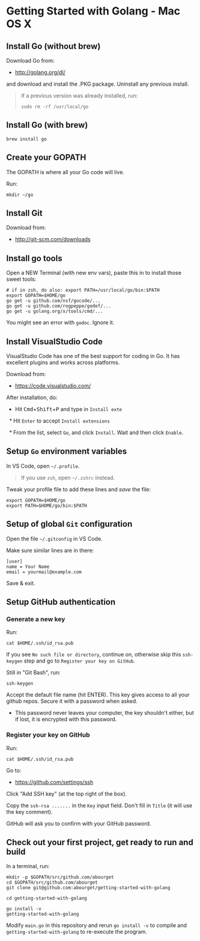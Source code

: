 Getting Started with Golang - Mac OS X
======================================

Install Go (without brew)
-------------------------

Download Go from:

* http://golang.org/dl/

and download and install the .PKG package. Uninstall any previous
install.

> If a previous version was already installed, run:
> 
>     sudo rm -rf /usr/local/go

Install Go (with brew)
----------------------

    brew install go


Create your GOPATH
------------------

The GOPATH is where all your Go code will live.

Run:

    mkdir ~/go


Install Git
-----------

Download from:

* http://git-scm.com/downloads



Install go tools
----------------

Open a NEW Terminal (with new env vars), paste this in to install
those sweet tools:

    # if in zsh, do also: export PATH=/usr/local/go/bin:$PATH
    export GOPATH=$HOME/go
    go get -u github.com/nsf/gocode/...
    go get -u github.com/rogpeppe/godef/...
    go get -u golang.org/x/tools/cmd/...

You might see an error with `godoc`. Ignore it.


Install VisualStudio Code
-------------------------

VisualStudio Code has one of the best support for coding in Go. It has excellent plugins and
works across platforms.

Download from:

* https://code.visualstudio.com/

After installation, do:

 * Hit <kbd>Cmd</kbd>+<kbd>Shift</kbd>+<kbd>P</kbd> and type in `Install exte`
 
   * Hit `Enter` to accept `Install extensions`

   * From the list, select `Go`, and click `Install`. Wait and then click `Enable`.


Setup `Go` environment variables
--------------------------------

In VS Code, open `~/.profile`.

> If you use `zsh`, open `~/.zshrc` instead.

Tweak your profile file to add these lines and *save* the file:

    export GOPATH=$HOME/go
    export PATH=$HOME/go/bin:$PATH


Setup of global `Git` configuration
-----------------------------------

Open the file `~/.gitconfig` in VS Code.

Make sure similar lines are in there:

    [user]
	name = Your Name
	email = yourmail@example.com

Save & exit.


Setup GitHub authentication
---------------------------


### Generate a new key

Run:

    cat $HOME/.ssh/id_rsa.pub

If you see `No such file or directory`, continue on, otherwise skip
this `ssh-keygen` step and go to `Register your key on GitHub`.

Still in "Git Bash", run:

    ssh-keygen

Accept the default file name (hit ENTER).  This key gives access to
all your github repos. Secure it with a password when asked.

  * This password never leaves your computer, the key shouldn't
    either, but if lost, it is encrypted with this password.


### Register your key on GitHub

Run:

    cat $HOME/.ssh/id_rsa.pub

Go to:

* https://github.com/settings/ssh

Click "Add SSH key" (at the top right of the box).

Copy the `ssh-rsa .......` in the `Key` input field. Don't fill in
`Title` (it will use the key comment).

GitHub will ask you to confirm with your GitHub password.


Check out your first project, get ready to run and build
--------------------------------------------------------

In a terminal, run:

    mkdir -p $GOPATH/src/github.com/abourget
    cd $GOPATH/src/github.com/abourget
    git clone git@github.com:abourget/getting-started-with-golang

    cd getting-started-with-golang

    go install -v
    getting-started-with-golang

Modify `main.go` in this repository and rerun `go install -v` to compile and
`getting-started-with-golang` to re-execute the program.
